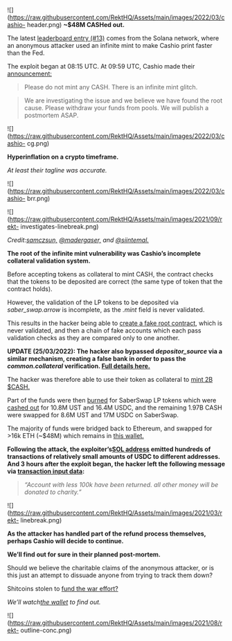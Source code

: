 ![](https://raw.githubusercontent.com/RektHQ/Assets/main/images/2022/03/cashio-
header.png) **~$48M CASHed out.**

The latest [leaderboard entry (#13)](https://rekt.news/leaderboard/) comes
from the Solana network, where an anonymous attacker used an infinite mint to
make Cashio print faster than the Fed.

The exploit began at 08:15 UTC. At 09:59 UTC, Cashio made their
[announcement:](https://twitter.com/CashioApp/status/1506571243067224064)

> Please do not mint any CASH. There is an infinite mint glitch.

> We are investigating the issue and we believe we have found the root cause.
> Please withdraw your funds from pools. We will publish a postmortem ASAP.

![](https://raw.githubusercontent.com/RektHQ/Assets/main/images/2022/03/cashio-
cg.png)

 **Hyperinflation on a crypto timeframe.**

 _At least their tagline was accurate._

![](https://raw.githubusercontent.com/RektHQ/Assets/main/images/2022/03/cashio-
brr.png)

![](https://raw.githubusercontent.com/RektHQ/Assets/main/images/2021/09/rekt-
investigates-linebreak.png)

 _Credit:[samczsun,](https://twitter.com/samczsun/status/1506578902331768832)
[@madergaser,](https://twitter.com/madergaser) and
[@siintemal.](https://twitter.com/siintemal)_

 **The root of the infinite mint vulnerability was Cashio’s incomplete
collateral validation system.**

Before accepting tokens as collateral to mint CASH, the contract checks that
the tokens to be deposited are correct (the same type of token that the
contract holds).

However, the validation of the LP tokens to be deposited via
_saber_swap.arrow_ is incomplete, as the _.mint_ field is never validated.

This results in the hacker being able to [create a fake root
contract](https://solscan.io/tx/3t1zqtKk4CgCk5ZDZMGSwdfvvWPekyQ5r8Prhk9MiR5Sw8vujCnFBncAuFCttw3oXzacMRH9ud3VY5virUY2Z39y),
which is never validated, and then a chain of fake accounts which each pass
validation checks as they are compared only to one another.

 **UPDATE (25/03/2022): The hacker also bypassed _depositor_source_ via a
similar mechanism, creating a false bank in order to pass the
_common.collateral_ verification. [Full details
here.](https://twitter.com/samczsun/status/1507056110934511619?s=28)**

The hacker was therefore able to use their token as collateral to [mint 2B
$CASH.](https://solscan.io/tx/2X1TKidhbocN5HRLVWRUk8W1YSQH9b6VH7biAm1ad5jwTZNrPSxajz2cyorrvqtUbWUAmCb52Yqk8VxYF2P6H5tP)

Part of the funds were then
[burned](https://solscan.io/tx/4g5okypEDK9xdDwcootYz86uzTXm41VX7WosiJETGisiG2XpvNgT59djDiD2vwstQtCFF9bqSnViYJGF9Z9QrUvV)
for SaberSwap LP tokens which were [cashed
out](https://solscan.io/tx/pjUgAeUfWaSSJuw2Cq1cQ9gHNWs8jkxJMtHqVAMuwhg3Uk9LN9Y2obfwt6Qm8bztg56xidWBMytzmqyWzvbsrwH)
for 10.8M UST and 16.4M USDC, and the remaining 1.97B CASH were swapped for
8.6M UST and 17M USDC on SaberSwap.

The majority of funds were bridged back to Ethereum, and swapped for >16k ETH
(~$48M) which remains in [this
wallet.](https://etherscan.io/address/0x86766247ba3405c5f15f06b895294200809e9cfb)

 **Following the attack, the exploiter’s[SOL
address](https://solscan.io/account/6D7fgzpPZXtDB6Zqg3xRwfbohzerbytB2U5pFchnVuzw)
emitted hundreds of transactions of relatively small amounts of USDC to
different addresses. And 3 hours after the exploit began, the hacker left the
following message via [transaction input
data](https://etherscan.io/tx/0xa8394d2e55042f84d096c72dd1075fa2648faf88e248c7992273b4d50a6a647b):**

>  _“Account with less 100k have been returned. all other money will be
> donated to charity.”_

![](https://raw.githubusercontent.com/RektHQ/Assets/main/images/2021/03/rekt-
linebreak.png)

 **As the attacker has handled part of the refund process themselves, perhaps
Cashio will decide to continue.**

 **We’ll find out for sure in their planned post-mortem.**

Should we believe the charitable claims of the anonymous attacker, or is this
just an attempt to dissuade anyone from trying to track them down?

Shitcoins stolen to [fund the war effort?](https://rekt.news/airdrop-siren/)

 _We’ll watch[the
wallet](https://etherscan.io/address/0x86766247ba3405c5f15f06b895294200809e9cfb)
to find out._

![](https://raw.githubusercontent.com/RektHQ/Assets/main/images/2021/08/rekt-
outline-conc.png)


